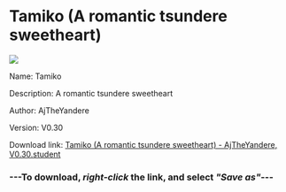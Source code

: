 # Tamiko (A romantic tsundere sweetheart)

<img src = "https://raw.githubusercontent.com/Arbiter1223/Daigaku-Gurashi-Custom-Students/master/Students/Files/Tamiko%20(A%20romantic%20tsundere%20sweetheart).png">

Name: Tamiko

Description: A romantic tsundere sweetheart

Author: AjTheYandere

Version: V0.30

Download link: <a href="https://raw.githubusercontent.com/Arbiter1223/Daigaku-Gurashi-Custom-Students/master/Students/Files/Tamiko%20(A%20romantic%20tsundere%20sweetheart)%20-%20AjTheYandere%2C%20V0.30.student">Tamiko (A romantic tsundere sweetheart) - AjTheYandere, V0.30.student</a>

### ---**To download, _right-click_ the link, and select _"Save as"_**---
